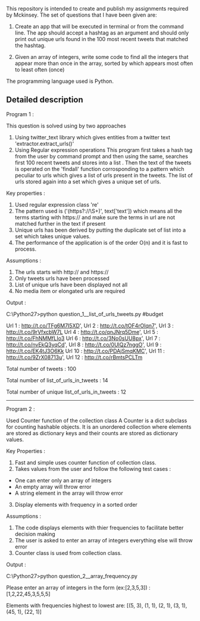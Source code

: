 This repository is intended to create and publish my assignments required by Mckinsey. The set of questions that I have been given are:

1. Create an app that will be executed in terminal or from the command line. The app should accept a hashtag as an argument and should only print out unique urls found in the 100 most recent tweets that matched the hashtag.

2. Given an array of integers, write some code to find all the integers that appear more than once in the array, sorted by which appears most often to least often (once)

The programming language used is  Python.

Detailed description
------------------------------------------------------------------------------------------------------------------
Program 1 : 

This question is solved using by two approaches 
1. Using twitter_text library which gives entities from a twitter text 'extractor.extract_urls()'
2. Using Regular expression operations
This program first takes a hash tag from the user by command prompt and then using the same, searches first 100 recent tweets and stores into a list . Then the text of the tweets is operated on the 'findall' function corrosponding to a pattern which peculiar to urls which gives a list of urls present in the tweets. The list of urls stored again into a set which gives a unique  set of urls.

Key properties :

1. Used regular expression class 're'
2. The pattern used is ('(https?://\S+)', text['text']) which means all the terms starting with https:// and make sure the terms in url are not matched further in the text if present
3. Unique urls has been derived by putting the duplicate set of list into a set which takes unique values.
4. The performance of the application is of the order O(n) and it is fast to process.

Assumptions :

1. The urls starts with http:// and https://
2. Only tweets urls have been processed
3. List of unique urls have been displayed not all
4. No media item or elongated urls are required

Output :

C:\Python27>python question_1__list_of_urls_tweets.py #budget

 Url 1 :  http://t.co/TFg6M7I5XD',
 Url 2 :  http://t.co/tOF4rOlqn7',
 Url 3 :  http://t.co/9rVfxcbW7L
 Url 4 :  http://t.co/qnJNrq5Dme',
 Url 5 :  http://t.co/FhNMMfLIo3
 Url 6 :  http://t.co/3No0sUU8px',
 Url 7 :  http://t.co/nvEkQ3yqCd',
 Url 8 :  http://t.co/0UlQz7nggO',
 Url 9 :  http://t.co/EK4tJ3O6Kk
 Url 10 :  http://t.co/PDAjSmqKMC',
 Url 11 :  http://t.co/9ZrX08713u',
 Url 12 :  http://t.co/rBmtsPCLTm
 
 Total number of tweets :  100
 
 Total number of list_of_urls_in_tweets :  14 
 
 Total number of unique list_of_urls_in_tweets :  12

-------------------------------------------------------------------------------------------------------
Program 2 : 

Used Counter function of the collection class A Counter is a dict subclass for counting hashable objects. It is an unordered collection where elements are stored as dictionary keys and their counts are stored as dictionary values.

Key Properties :

1. Fast and simple uses counter function of collection class.
2. Takes values from the user and follow the following test cases :
  - One can enter only an array of integers
  - An empty array will throw error
  - A string element in the array will throw error
3. Display elements with frequency in a sorted order

Assumptions :

1. The code displays elements with thier frequencies to facilitate better decision making
2. The user is asked to enter an array of integers everything else will throw error
3. Counter class is used from collection class.

Output :


C:\Python27>python question_2__array_frequency.py

Please enter an array of integers in the form (ex:[2,3,5,3]) :[1,2,22,45,3,5,5,5]

Elements with frequencies highest to lowest are: [(5, 3), (1, 1), (2, 1), (3, 1), (45, 1), (22, 1)]

